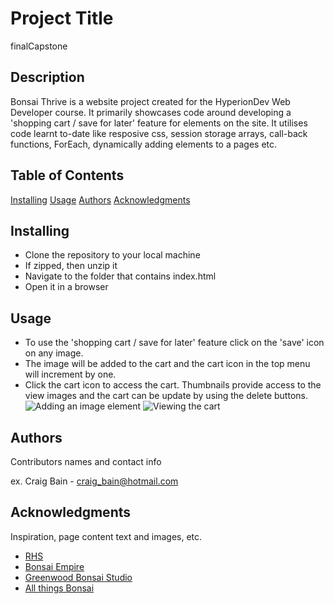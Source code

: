 # Project Title

finalCapstone

## Description

Bonsai Thrive is a website project created for the HyperionDev Web Developer course.
It primarily showcases code around developing a 'shopping cart / save for later' feature for elements on the site.
It utilises code learnt to-date like resposive css, session storage arrays, call-back functions, ForEach, dynamically adding elements to a pages etc.

## Table of Contents

[Installing](#installing)
[Usage](#usage)
[Authors](#authors)
[Acknowledgments](#acknowledgments)


## Installing

* Clone the repository to your local machine
* If zipped, then unzip it
* Navigate to the folder that contains index.html
* Open it in a browser 

## Usage

* To use the 'shopping cart / save for later' feature click on the 'save' icon on any image.
* The image will be added to the cart and the cart icon in the top menu will increment by one.
* Click the cart icon to access the cart. Thumbnails provide access to the view images and the cart can be update by using the delete buttons.
![Adding an image element](https://github.com/[username]/[reponame]/blob/master/readme1.jpg?raw=true)
![Viewing the cart](https://github.com/CraigB2023/finalCapstone/blob/master/readme2.jpg?raw=true)


## Authors

Contributors names and contact info

ex. Craig Bain - craig_bain@hotmail.com 


## Acknowledgments

Inspiration, page content text and images, etc.
* [RHS](https://www.rhs.org.uk/plants/types/trees/bonsai)
* [Bonsai Empire](https://www.bonsaiempire.com/)
* [Greenwood Bonsai Studio](https://www.bonsai.co.uk/)
* [All things Bonsai](https://www.allthingsbonsai.co.uk/)